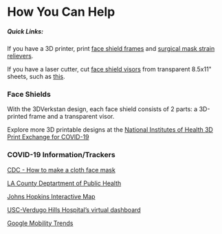 # How You Can Help

##### Quick Links: 
If you have a 3D printer, print [face shield frames]() and [surgical mask strain relievers](/surgical%20mask%20strap%20strain%20relief.stl). 

If you have a laser cutter, cut [face shield visors](/Face%20Shield/Templates%20%26%20Laser%20Cutting%20files) from transparent 8.5x11" sheets, such as [this](https://www.amazon.com/CFS-Products-Inches-Binding-Covers/dp/B07SB6ZKBD).

### Face Shields
With the 3DVerkstan design, each face shield consists of 2 parts: a 3D-printed frame and a transparent visor. 


Explore more 3D printable designs at the [National Institutes of Health 3D Print Exchange for COVID-19](https://3dprint.nih.gov/collections/covid-19-response)


### COVID-19 Information/Trackers
[CDC - How to make a cloth face mask](https://www.cdc.gov/coronavirus/2019-ncov/prevent-getting-sick/diy-cloth-face-coverings.html)

[LA County Deptartment of Public Health](http://publichealth.lacounty.gov/)

[Johns Hopkins Interactive Map](https://coronavirus.jhu.edu/map.html)

[USC-Verdugo Hills Hospital’s virtual dashboard](https://uscvhh.org/coronavirus-concerns)

[Google Mobility Trends](https://www.google.com/covid19/mobility/)

<!--
To-do
Single extrusion stacks with a specific layer height
- use devin montes method
- different ones for different nozzle sizes and corresponding layer height as listed on the website
-->
